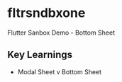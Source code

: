 # fltrsndbxone

Flutter Sanbox Demo - Bottom Sheet

## Key Learnings
- Modal Sheet v Bottom Sheet


